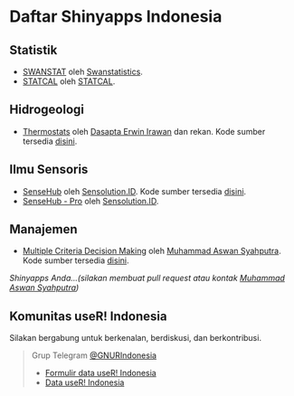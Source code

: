 # Daftar Shinyapps Indonesia

## Statistik
- [SWANSTAT](https://apps.swanstatistics.com/swanstat/) oleh [Swanstatistics](https://swanstatistics.com).
- [STATCAL](https://gioprana.shinyapps.io/STATCAL/) oleh [STATCAL](https://statcal.info).

## Hidrogeologi
- [Thermostats](https://aswansyahputra.shinyapps.io/thermostats) oleh [Dasapta Erwin Irawan](http://dasaptaerwin.net/wp/) dan rekan. Kode sumber tersedia [disini](https://github.com/dasaptaerwin/thermostats).

## Ilmu Sensoris
- [SenseHub](https://s.id/sensehub_basic) oleh [Sensolution.ID](https://sensolution.id). Kode sumber tersedia [disini](https://github.com/SensolutionID/sensehub_basic).
- [SenseHub - Pro](https://sensehub.sensolution.id) oleh [Sensolution.ID](https://sensolution.id).

## Manajemen
- [Multiple Criteria Decision Making](https://aswansyahputra.shinyapps.io/mcdm) oleh [Muhammad Aswan Syahputra](https://aswansyahputra.com). Kode sumber tersedia [disini](https://github.com/aswansyahputra/mcdm).

*Shinyapps Anda...(silakan membuat pull request atau kontak [Muhammad Aswan Syahputra](https://t.me/aswansyahputra))*

## Komunitas useR! Indonesia
Silakan bergabung untuk berkenalan, berdiskusi, dan berkontribusi.
> Grup Telegram [@GNURIndonesia](https://t.me/GNURIndonesia)
> - [Formulir data useR! Indonesia](https://goo.gl/forms/snqcZdAYh0MhEpUf2)
> - [Data useR! Indonesia](https://docs.google.com/spreadsheets/d/1gFsMNhdt4LW5aPldRrHm18bm316d472c55RSc1q1cGM/edit?usp=sharing)
